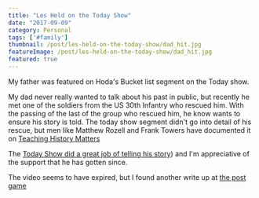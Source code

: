 ```yaml
---
title: "Les Held on the Today Show"
date: "2017-09-09"
category: Personal
tags: ['#family']
thumbnail: /post/les-held-on-the-today-show/dad_hit.jpg
featureImage: /post/les-held-on-the-today-show/dad_hit.jpg
featured: true
---
```


My father was featured on Hoda's Bucket list segment on the Today show.

My dad never really wanted to talk about his past in public, but recently he met one of the soldiers from the US 30th Infantry who rescued him. With the passing of the last of the group who rescued him, he know wants to ensure his story is told. The today show segment didn't go into detail of his rescue, but men like Matthew Rozell and Frank Towers have documented it on [Teaching History Matters](https://teachinghistorymatters.com/2016/03/01/the-last-transport/)

The [Today Show did a great job of telling his story](http://www.today.com/news/80-year-old-dad-who-survived-holocaust-gets-ultimate-surprise-t102666
)) and I'm appreciative of the support  that he has gotten since.

The video seems to have expired, but I found another write up at [the post game](http://www.thepostgame.com/holocaust-survivor-john-mcenroe-today-show-surprise)

